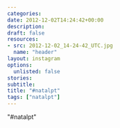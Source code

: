 ```yaml
---
categories:
date: 2012-12-02T14:24:42+00:00
description:
draft: false
resources:
- src: 2012-12-02_14-24-42_UTC.jpg
  name: "header"
layout: instagram
options:
  unlisted: false
stories:
subtitle:
title: "#natalpt"
tags: ["natalpt"]
---
```


"#natalpt"
